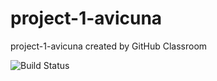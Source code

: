 # project-1-avicuna
project-1-avicuna created by GitHub Classroom

![Build Status](https://codebuild.us-west-2.amazonaws.com/badges?uuid=eyJlbmNyeXB0ZWREYXRhIjoibXlrQllGaCt6T0EwdkE4SUtVY2RpNDlmSTFMc3pGNU9henRlV0hDZWFJbEwzZWRic2NWMS9tZ2Q4RUJqRFRTZDVibUpWcmVxYXZlbm43UldGUkVXTHZZPSIsIml2UGFyYW1ldGVyU3BlYyI6IlFtQ1NUTkMvdm1ITHBtazUiLCJtYXRlcmlhbFNldFNlcmlhbCI6MX0%3D&branch=master)
